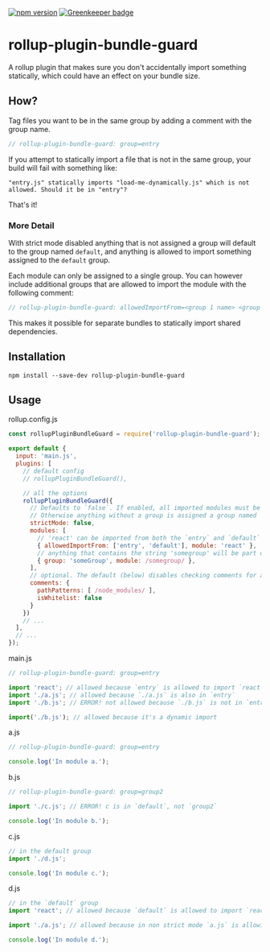 [![npm version](https://badge.fury.io/js/rollup-plugin-bundle-guard.svg)](https://badge.fury.io/js/rollup-plugin-bundle-guard) [![Greenkeeper badge](https://badges.greenkeeper.io/tjenkinson/rollup-plugin-bundle-guard.svg)](https://greenkeeper.io/)

# rollup-plugin-bundle-guard

A rollup plugin that makes sure you don't accidentally import something statically, which could have an effect on your bundle size.

## How?

Tag files you want to be in the same group by adding a comment with the group name.

```js
// rollup-plugin-bundle-guard: group=entry
```

If you attempt to statically import a file that is not in the same group, your build will fail with something like:

```
"entry.js" statically imports "load-me-dynamically.js" which is not allowed. Should it be in "entry"?
```

That's it!

### More Detail

With strict mode disabled anything that is not assigned a group will default to the group named `default`, and anything is allowed to import something assigned to the `default` group.

Each module can only be assigned to a single group. You can however include additional groups that are allowed to import the module with the following comment:

```js
// rollup-plugin-bundle-guard: allowedImportFrom=<group 1 name> <group 2 name> ...
```

This makes it possible for separate bundles to statically import shared dependencies.

## Installation

```
npm install --save-dev rollup-plugin-bundle-guard
```

## Usage

rollup.config.js

```js
const rollupPluginBundleGuard = require('rollup-plugin-bundle-guard');

export default {
  input: 'main.js',
  plugins: [
    // default config
    // rollupPluginBundleGuard(),

    // all the options
    rollupPluginBundleGuard({
      // Defaults to `false`. If enabled, all imported modules must be assigned a group.
      // Otherwise anything without a group is assigned a group named `default`
      strictMode: false,
      modules: [
        // 'react' can be imported from both the `entry` and `default` group
        { allowedImportFrom: ['entry', 'default'], module: 'react' },
        // anything that contains the string 'somegroup' will be part of the 'someGroup' group
        { group: 'someGroup', module: /somegroup/ },
      ],
      // optional. The default (below) disables checking comments for anything in 'node_modules'
      comments: {
        pathPatterns: [ /node_modules/ ],
        isWhitelist: false
      }
    })
    // ...
  ],
  // ...
});
```

main.js

```js
// rollup-plugin-bundle-guard: group=entry

import 'react'; // allowed because `entry` is allowed to import `react`
import './a.js'; // allowed because `./a.js` is also in `entry`
import './b.js'; // ERROR! not allowed because `./b.js` is not in `entry`

import('./b.js'); // allowed because it's a dynamic import
```

a.js

```js
// rollup-plugin-bundle-guard: group=entry

console.log('In module a.');
```

b.js

```js
// rollup-plugin-bundle-guard: group=group2

import './c.js'; // ERROR! c is in `default`, not `group2`

console.log('In module b.');
```

c.js

```js
// in the default group
import './d.js';

console.log('In module c.');
```

d.js

```js
// in the `default` group
import 'react'; // allowed because `default` is allowed to import `react`

import './a.js'; // allowed because in non strict mode `a.js` is allowing imports from `default`

console.log('In module d.');
```
